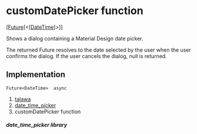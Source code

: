 
<div>

# customDatePicker function

</div>


[[Future](https://api.flutter.dev/flutter/dart-core/Future-class.html)[\<[[DateTime](https://api.flutter.dev/flutter/dart-core/DateTime-class.html)]\>]]




Shows a dialog containing a Material Design date picker.

The returned Future resolves to the date selected by the user when the
user confirms the dialog. If the user cancels the dialog, null is
returned.



## Implementation

``` language-dart
Future<DateTime>  async 
```







1.  [talawa](../index.md)
2.  [date_time_picker](../widgets_date_time_picker/)
3.  customDatePicker function

##### date_time_picker library







